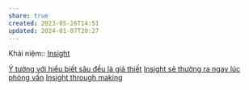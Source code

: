 ```yaml
---
share: true
created: 2023-05-26T14:51
updated: 2024-01-07T20:27
---
```


Khái niệm:: [Insight](../../../%CE%9E%20Kh%C3%A1i%20ni%E1%BB%87m/Nh%E1%BA%ADn%20th%E1%BB%A9c/Insight.md)

[Ý tưởng với hiểu biết sâu đều là giả thiết](./%C3%9D%20t%C6%B0%E1%BB%9Fng%20v%E1%BB%9Bi%20hi%E1%BB%83u%20bi%E1%BA%BFt%20s%C3%A2u%20%C4%91%E1%BB%81u%20l%C3%A0%20gi%E1%BA%A3%20thi%E1%BA%BFt.md)
[Insight sẽ thường ra ngay lúc phỏng vấn](./Ng%C6%B0%E1%BB%9Di%20d%C3%B9ng/Ph%E1%BB%8Fng%20v%E1%BA%A5n/Insight%20s%E1%BA%BD%20th%C6%B0%E1%BB%9Dng%20ra%20ngay%20l%C3%BAc%20ph%E1%BB%8Fng%20v%E1%BA%A5n.md) [Insight through making](../../C%C3%B4ng%20vi%E1%BB%87c/Insight%20through%20making.md)